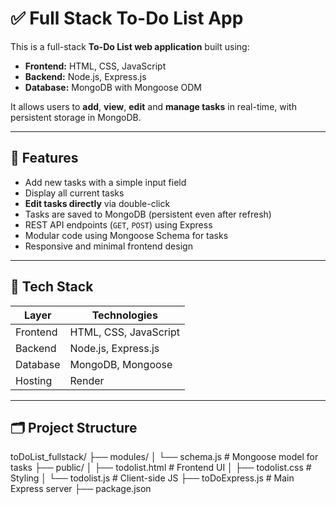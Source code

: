 # ✅ Full Stack To-Do List App

This is a full-stack **To-Do List web application** built using:

- **Frontend:** HTML, CSS, JavaScript
- **Backend:** Node.js, Express.js
- **Database:** MongoDB with Mongoose ODM

It allows users to **add**, **view**, **edit** and **manage tasks** in real-time, with persistent storage in MongoDB.

---

## 🚀 Features

- Add new tasks with a simple input field
- Display all current tasks
- **Edit tasks directly** via double-click
- Tasks are saved to MongoDB (persistent even after refresh)
- REST API endpoints (`GET`, `POST`) using Express
- Modular code using Mongoose Schema for tasks
- Responsive and minimal frontend design

---

## 🧰 Tech Stack

| Layer      | Technologies                           |
|------------|----------------------------------------|
| Frontend   | HTML, CSS, JavaScript                  |
| Backend    | Node.js, Express.js                    |
| Database   | MongoDB, Mongoose                      |
| Hosting    | Render                                 |

---

## 🗂️ Project Structure
toDoList_fullstack/
├── modules/
│ └── schema.js # Mongoose model for tasks
├── public/
│ ├── todolist.html # Frontend UI
│ ├── todolist.css # Styling
│ └── todolist.js # Client-side JS
├── toDoExpress.js # Main Express server
├── package.json